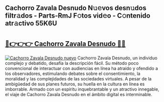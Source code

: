 ## Cachorro Zavala Desnudo N𝚞𝚎vos desn𝚞dos filtr𝚊dos - Parts-RmJ F𝚘tos vid𝚎o - C𝚘ntenido atr𝚊ctivo 55K6U

# <h2><a href="http://mb5gzi.tromn.icu/?c=Cachorro+Zavala+Desnudo">🔗👉👉👉 Cachorro Zavala Desnudo 🔗🔗</a></h2>

[![Cachorro Zavala Desnudo nuevo](https://i.imgur.com/pEAQMta.gif)](http://mb5gzi.tromn.icu/?c=Cachorro+Zavala+Desnudo)
Cachorro Zavala Desnudo, un individuo complejo y debatido, desafía la descripción fácil. Su método poco convencional de interactuar con audiencias en línea ha atraído y ofendido a los observadores, estimulando debates sobre el consentimiento, la moralidad y las complejidades de las sociedades virtuales. A pesar de la ambigüedad de sus planes futuros, su huella en la cultura en línea es imborrable. Armado con un espíritu inquebrantable y un atractivo innegable, el viaje de Cachorro Zavala Desnudo en el ámbito digital es interminable.
